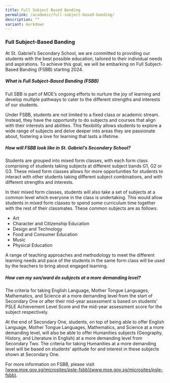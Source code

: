 ```yaml
---
title: Full Subject Based Banding
permalink: /academic/full-subject-based-banding/
description: ""
variant: markdown
---
```

### Full Subject-Based Banding
At St. Gabriel’s Secondary School, we are committed to providing our students with the best possible education, tailored to their individual needs and aspirations. To achieve this goal, we will be embarking on Full Subject-Based Banding (FSBB) starting 2024.

##### What is Full Subject-Based Banding (FSBB)

Full SBB is part of MOE’s ongoing efforts to nurture the joy of learning and develop multiple pathways to cater to the different strengths and interests of our students.

Under FSBB, students are not limited to a fixed class or academic stream. Instead, they have the opportunity to do subjects and courses that align with their interests and abilities. This flexibility allows students to explore a wide range of subjects and delve deeper into areas they are passionate about, fostering a love for learning that lasts a lifetime.


##### How will FSBB look like in St. Gabriel’s Secondary School?

Students are grouped into mixed form classes, with each form class comprising of students taking subjects at different subject bands G1, G2 or G3. These mixed form classes allows for more opportunities for students to interact with other students taking different subject combinations, and with different strengths and interests.

In their mixed form classes, students will also take a set of subjects at a common level which everyone in the class is undertaking. This would allow students in mixed form classes to spend some curriculum time together with the rest of their classmates. These common subjects are as follows:

- Art
- Character and Citizenship Education
- Design and Technology
- Food and Consumer Education
- Music
- Physical Education

A range of teaching approaches and methodology to meet the different learning needs and pace of the students in the same form class will be used by the teachers to bring about engaged learning. 

##### How can my son/ward do subjects at a more demanding level?

The criteria for taking English Language, Mother Tongue Languages, Mathematics, and Science at a more demanding level from the start of Secondary One or after their mid-year assessment is based on students’ PSLE Achievement Level Score and the mid-year assessment score for the subject respectively.

At the end of Secondary One, students, on top of being able to offer English Language, Mother Tongue Languages, Mathematics, and Science at a more demanding level, will also be able to offer Humanities subjects (Geography, History, and Literature in English) at a more demanding level from Secondary Two. The criteria for taking Humanities at a more demanding level will be based on students’ aptitude for and interest in these subjects shown at Secondary One.

For more information on FSBB, please visit [www.moe.gov.sg/microsites/psle-fsbb](www.moe.gov.sg/microsites/psle-fsbb).